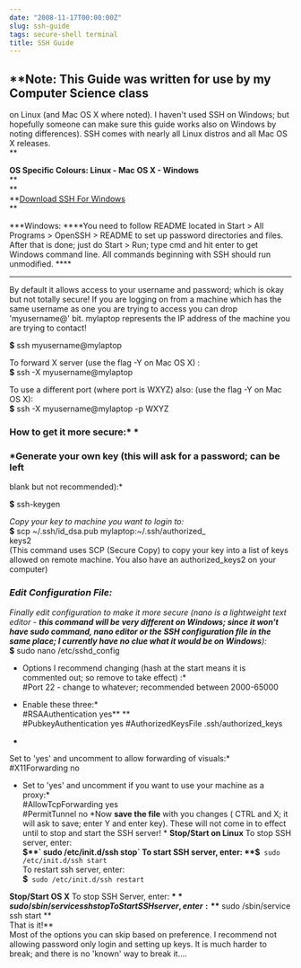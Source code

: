 ```yaml
---
date: "2008-11-17T00:00:00Z"
slug: ssh-guide
tags: secure-shell terminal
title: SSH Guide
---
```


## **Note: This Guide was written for use by my Computer Science class
on Linux (and Mac OS X where noted). I haven't used SSH on Windows; but
hopefully someone can make sure this guide works also on Windows by
noting differences). SSH comes with nearly all Linux distros and all Mac
OS X releases.   
**

**OS Specific Colours: Linux - Mac OS X - Windows**  
**   
**  
**[Download SSH For
Windows](http://downloads.sourceforge.net/sshwindows/setupssh381-20040709.zip?modtime=1089331200&big_mirror=0)  
**  
  
***Windows: ****You need to follow README located in Start \> All
Programs \> OpenSSH \> README to set up password directories and files.
After that is done; just do Start \> Run; type cmd and hit enter to get
Windows command line. All commands beginning with SSH should run
unmodified. ****  
***  
  
By default it allows access to your username and password; which is okay
but not totally secure! If you are logging on from a machine which has
the same username as one you are trying to access you can drop
'myusername@' bit. mylaptop represents the IP address of the machine you
are trying to contact!  
  
 **$** ssh myusername@mylaptop   
  
To forward X server (use the flag -Y on Mac OS X) :  
 **$** ssh -X myusername@mylaptop  
  
To use a different port (where port is WXYZ) also: (use the flag -Y on
Mac OS X):  
 **$** ssh -X myusername@mylaptop -p WXYZ  
  
### **How to get it more secure:*** *

### *Generate your own key (this will ask for a password; can be left
blank but not recommended):*  

**$** ssh-keygen   
  
*Copy your key to machine you want to login to:*  
 **$** scp \~/.ssh/id\_dsa.pub mylaptop:\~/.ssh/authorized\_  
keys2  
(This command uses SCP (Secure Copy) to copy your key into a list of
keys allowed on remote machine. You also have an authorized\_keys2 on
your computer)
### *Edit Configuration File:*

*Finally edit configuration to make it more secure (nano is a
lightweight text editor - **this command will be very different on
Windows; since it won't have sudo command, nano editor or the SSH
configuration file in the same place; I currently have no clue what it
would be on Windows**):*  
 **$** sudo nano /etc/sshd\_config   
  
* Options I recommend changing (hash at the start means it is commented
out; so remove to take effect) :*  
 \#Port 22 - change to whatever; recommended between 2000-65000  
  
* Enable these three:*  
 \#RSAAuthentication yes** **  
 \#PubkeyAuthentication yes
\#AuthorizedKeysFile .ssh/authorized\_keys
*  
 Set to 'yes' and uncomment to allow forwarding of visuals:*  
 \#X11Forwarding no  
  
* Set to 'yes' and uncomment if you want to use your machine as a
proxy:*  
 \#AllowTcpForwarding yes  
 \#PermitTunnel no
*Now **save the file** with you changes ( CTRL and X; it will ask to
save; enter Y and enter key). These will not come in to effect until to
stop and start the SSH server! *
**Stop/Start on Linux**
To stop SSH server, enter:  
 **$**` sudo /etc/init.d/ssh stop`  
To start SSH server, enter:  
 **$**` sudo /etc/init.d/ssh start`  
To restart ssh server, enter:  
 **$**` sudo /etc/init.d/ssh restart`
  
**Stop/Start OS X**
To stop SSH Server, enter:
**$** sudo /sbin/service ssh stop
To Start SSH server, enter:
**$** sudo /sbin/service ssh start
**  
That is it!**  
Most of the options you can skip based on preference. I recommend not
allowing password only login and setting up keys. It is much harder to
break; and there is no 'known' way to break it....
